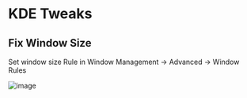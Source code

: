 # KDE Tweaks

## Fix Window Size

Set window size Rule in Window Management -> Advanced -> Window Rules

![image](https://github.com/sigurdtheone/sigurd-pc/assets/12460196/b3f1a29d-01de-48d7-9730-3188a3dbe664)
